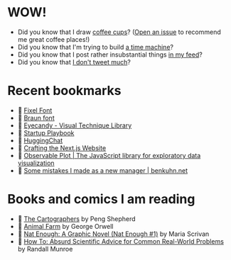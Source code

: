 # WOW!

- Did you know that I draw [coffee cups](https://papercups.mamuso.net/)? ([Open an issue](https://github.com/mamuso/papercups/issues) to recommend me great coffee places!)
- Did you know that I'm trying to build [a time machine](https://github.com/mamuso/fluxcapacitor)?
- Did you know that I post rather insubstantial things [in my feed](https://feed.mamuso.net/)?
- Did you know that [I don't tweet much](https://twitter.com/mamuso)?

# Recent bookmarks

- 👀 [Fixel Font](https://fixel.macpaw.com/)
- 👀 [Braun font](https://www.iconwerk.com/braun-font.html)
- 👀 [Eyecandy - Visual Technique Library](https://eycndy.com/)
- 👀 [Startup Playbook](https://playbook.samaltman.com/)
- 👀 [HuggingChat](https://huggingface.co/chat/)
- 👀 [Crafting the Next.js Website](https://rauno.me/craft/nextjs)
- 👀 [Observable Plot | The JavaScript library for exploratory data visualization](https://observablehq.com/plot/)
- 👀 [Some mistakes I made as a new manager | benkuhn.net](https://www.benkuhn.net/newmgr/)


# Books and comics I am reading

- 📘 [The Cartographers](https://www.goodreads.com/book/show/56224531) by Peng Shepherd
- 📘 [Animal Farm](https://www.goodreads.com/book/show/8349198) by George Orwell
- 📘 [Nat Enough: A Graphic Novel (Nat Enough #1)](https://www.goodreads.com/book/show/45714795) by Maria Scrivan
- 📘 [How To: Absurd Scientific Advice for Common Real-World Problems](https://www.goodreads.com/book/show/43851501) by Randall Munroe

